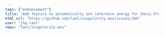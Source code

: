 ```yaml
---
tags: ["enhancement"]
title: "Add feature to automatically set reference energy for Davis Products EOS"
html_url: "https://github.com/lanl/singularity-eos/issues/260"
user: "jhp-lanl"
repo: "lanl/singularity-eos"
---
```


